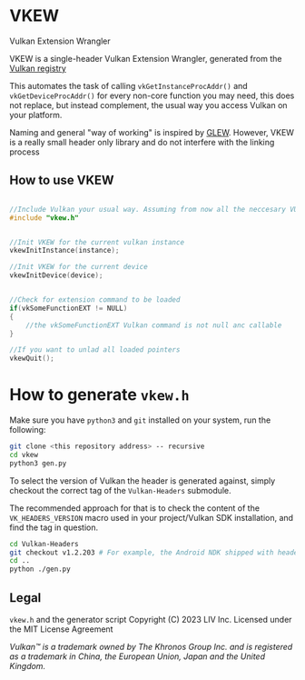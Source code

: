 # VKEW

Vulkan Extension Wrangler

VKEW is a single-header Vulkan Extension Wrangler, generated from the [Vulkan registry](https://raw.githubusercontent.com/KhronosGroup/Vulkan-Headers/main/registry/vk.xml)

This automates the task of calling `vkGetInstanceProcAddr()` and `vkGetDeviceProcAddr()` for every non-core function you may need, this does not replace, but instead complement, the usual way you access Vulkan on your platform.

Naming and general "way of working" is inspired by [GLEW](https://glew.sourceforge.net/). However, VKEW is a really small header only library and do not interfere with the linking process

## How to use VKEW

```cpp

//Include Vulkan your usual way. Assuming from now all the neccesary VULKAN_USE_PLATFORM macros are also defined
#include "vkew.h"


//Init VKEW for the current vulkan instance
vkewInitInstance(instance);

//Init VKEW for the current device
vkewInitDevice(device);


//Check for extension command to be loaded
if(vkSomeFunctionEXT != NULL)
{
    //the vkSomeFunctionEXT Vulkan command is not null anc callable
}

//If you want to unlad all loaded pointers
vkewQuit();
```

# How to generate `vkew.h`

Make sure you have `python3` and `git` installed on your system, run the following:

```bash
git clone <this repository address> -- recursive
cd vkew
python3 gen.py 
```

To select the version of Vulkan the header is generated against, simply checkout the correct tag of the `Vulkan-Headers` submodule.

The recommended approach for that is to check the content of the `VK_HEADERS_VERSION` macro used in your project/Vulkan SDK installation, and find the tag in question. 

```bash
cd Vulkan-Headers
git checkout v1.2.203 # For example, the Android NDK shipped with header version == 203 at the time we're writing this.
cd ..
python ./gen.py
```

## Legal

`vkew.h` and the generator script Copyright (C) 2023 LIV Inc. Licensed under the MIT License Agreement

*Vulkan™ is a trademark owned by The Khronos Group Inc. and is registered as a trademark in China, the European Union, Japan and the United Kingdom.*
